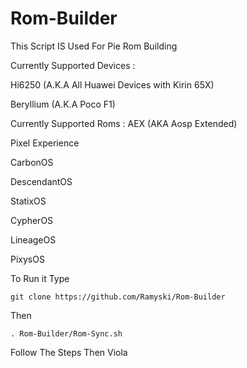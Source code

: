 # Rom-Builder
This Script IS Used For Pie Rom Building

Currently Supported Devices :

Hi6250 (A.K.A All Huawei Devices with Kirin 65X)

Beryllium (A.K.A Poco F1)

Currently Supported Roms :
AEX (AKA Aosp Extended)

Pixel Experience

CarbonOS

DescendantOS

StatixOS

CypherOS

LineageOS

PixysOS

To Run it Type
```
git clone https://github.com/Ramyski/Rom-Builder
```
 Then
 ```
. Rom-Builder/Rom-Sync.sh
```
Follow The Steps Then Viola
